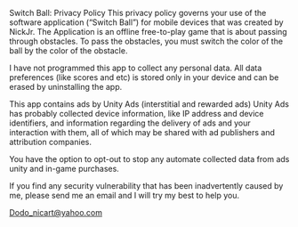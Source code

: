Switch Ball: Privacy Policy
This privacy policy governs your use of the software application (“Switch Ball”) for mobile devices that was created by NickJr. The Application is an offline free-to-play game that is about passing through obstacles. To pass the obstacles, you must switch the color of the ball by the color of the obstacle.

I have not programmed this app to collect any personal data. All data preferences (like scores and etc) is stored only in your device and can be erased by uninstalling the app.

This app contains ads by Unity Ads (interstitial and rewarded ads) Unity Ads has probably collected device information, like IP address and device identifiers, and information regarding the delivery of ads and your interaction with them, all of which may be shared with ad publishers and attribution companies.

You have the option to opt-out to stop any automate collected data from ads unity and in-game purchases.

If you find any security vulnerability that has been inadvertently caused by me, please send me an email and I will try my best to help you.

Dodo_nicart@yahoo.com
